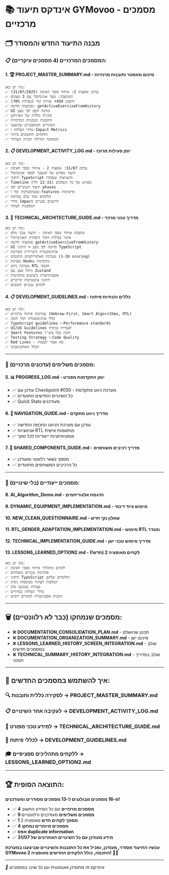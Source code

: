 # 📚 אינדקס תיעוד GYMovoo - מסמכים מרכזיים

## 🗂️ מבנה התיעוד החדש והמסודר

### 📋 המסמכים המרכזיים (4 מסמכים עיקריים):

#### 1. 🏆 **PROJECT_MASTER_SUMMARY.md** - סיכום מאסטר ותובנות מרכזיות

```
מה יש כאן:
✅ עדכון אופציה 2: איחוד מסכי האימון (31/07/2025)
✅ המהפכה: מסך אוניברסלי עם 3 מצבים
✅ חיסכון 450+ שורות קוד (כפילות 70%)
✅ פונקציה חדשה: getActiveExerciseFromHistory
✅ UI מותנה חכם לפי מצב
✅ סקירה כללית של הפרויקט
✅ התובנות הטכניות המרכזיות
✅ השינויים המהפכניים שביצענו
✅ מדדי הצלחה ו-Impact Metrics
✅ הלקחים החשובים ביותר
✅ המסקנה הגדולה והכיוון העתידי
```

#### 2. 📋 **DEVELOPMENT_ACTIVITY_LOG.md** - יומן פעילות מרוכז

```
מה יש כאן:
✅ עדכון 31/07: אופציה 2 - איחוד מסכי האימון
✅ תיעוד מפורט של המעבר למסך אוניברסלי
✅ תיקוני TypeScript והשגיאות שנפתרו
✅ Timeline מפורט של כל השלבים (22-31 יולי)
✅ תיעוד השינויים לפי phases
✅ סטטיסטיקות קוד ו-features מרשימות
✅ הלקחים מכל שלב בפיתוח
✅ מדדי Impact והישגים טכניים
✅ המסקנות לעתיד
```

#### 3. 🔧 **TECHNICAL_ARCHITECTURE_GUIDE.md** - מדריך טכני מרכזי

```
מה יש כאן:
✅ מהפכת איחוד מסכי האימון - תיעוד טכני מלא
✅ אתגר כפילות הקוד והפתרון האוניברסלי
✅ פונקציה חדשה getActiveExerciseFromHistory
✅ UI מותנה לפי מצב + תיקוני TypeScript
✅ ארכיטקטורה היברידית מפורטת
✅ מערכת האלגוריתמים החכמים (1-10 scoring)
✅ מערכת Hooks מתקדמת
✅ מערכת ניווט RTL חכמה
✅ ניהול מצב עם Zustand
✅ אופטימיזציות ביצועים מתקדמות
✅ תיקוני אינטגרציה קריטיים
✅ לקחים טכניים חשובים
```

#### 4. 📋 **DEVELOPMENT_GUIDELINES.md** - כללים והנחיות פיתוח

```
מה יש כאן:
✅ עקרונות פיתוח מרכזיים (Hebrew-First, Smart Algorithms, RTL)
✅ כללי ארכיטקטורה וקוד חובה
✅ TypeScript guidelines ו-Performance standards
✅ UI/UX Guidelines לעברית נטיבית
✅ Smart Features חובה בכל פיצ'ר
✅ Testing Strategy ו-Code Quality
✅ Red Lines - מה אסור לעשות
✅ הכלל האולטימטיבי
```

---

### 📂 מסמכים משלימים (עדכונים מרכזיים):

#### 5. 📊 **PROGRESS_LOG.md** - יומן התקדמות מפורט

- ✅ עודכן עם Checkpoint #050 - מערכת ניווט מתקדמת
- ✅ כל השינויים החדשים מתועדים
- ✅ Quick Stats מעודכנים

#### 6. 🧭 **NAVIGATION_GUIDE.md** - מדריך ניווט מתקדם

- ✅ עודכן עם מערכת הניווט החכמה החדשה
- ✅ אנימציות RTL מותאמות אישית
- ✅ אופטימיזציות ייעודיות לכל מסך

#### 7. 🧩 **SHARED_COMPONENTS_GUIDE.md** - מדריך רכיבים משותפים

- ✅ מסמך נשאר רלוונטי ומעודכן
- ✅ כל הרכיבים המשותפים מתועדים

---

### 📂 מסמכים ייעודיים (בלי שינויים):

#### 8. **AI_Algorithm_Demo.md** - הדגמת אלגוריתמים

#### 9. **DYNAMIC_EQUIPMENT_IMPLEMENTATION.md** - מימוש ציוד דינמי

#### 10. **NEW_CLEAN_QUESTIONNAIRE.md** - שאלון נקי חדש

#### 11. **RTL_GENDER_ADAPTATION_IMPLEMENTATION.md** - מימוש RTL ומגדר

#### 12. **TECHNICAL_IMPLEMENTATION_GUIDE.md** - מדריך מימוש טכני ישן

#### 13. **LESSONS_LEARNED_OPTION2.md** - לקחים מאופציה 2 (חדש!)

```
מה יש כאן:
✅ לקחים מתהליך איחוד מסכי האימון
✅ פתרונות טכניים מוצלחים
✅ תיקוני TypeScript והלקחים שלהם
✅ המלצות לעתיד מבוססות ניסיון
✅ טעויות שנמנעו מהן
✅ מדדי הצלחה כמותיים
✅ תובנות אסטרטגיות למקרים דומים
```

---

## 🗑️ מסמכים שנמחקו (כבר לא רלוונטיים):

- ❌ **DOCUMENTATION_CONSOLIDATION_PLAN.md** - תכנון שהושלם
- ❌ **DOCUMENTATION_ORGANIZATION_SUMMARY.md** - סיכום ישן
- ❌ **LESSONS_LEARNED_HISTORY_SCREEN_INTEGRATION.md** - שולב במסמכים חדשים
- ❌ **TECHNICAL_SUMMARY_HISTORY_INTEGRATION.md** - שולב במדריך הטכני

---

## 🎯 איך להשתמש במסמכים החדשים:

### 🔍 לסקירה כללית ותובנות → **PROJECT_MASTER_SUMMARY.md**

### 📋 לעקיבה אחר השינויים → **DEVELOPMENT_ACTIVITY_LOG.md**

### 🔧 למידע טכני מפורט → **TECHNICAL_ARCHITECTURE_GUIDE.md**

### 📐 לכללי פיתוח → **DEVELOPMENT_GUIDELINES.md**

### 🎓 ללקחים מתהליכים ספציפיים → **LESSONS_LEARNED_OPTION2.md**

---

## 🏆 התוצאה הסופית:

**מ-16 מסמכים מבולגנים ל-13 מסמכים מסודרים ומעודכנים!**

- ✅ **4 מסמכים מרכזיים** עם כל המידע החשוב
- ✅ **9 מסמכים משלימים** מעודכנים ורלוונטיים
- ✅ **1 מסמך לקחים חדש** מאופציה 2
- ✅ **4 מסמכים מיותרים נמחקו**
- ✅ **אפס duplicate information**
- ✅ **מידע מעודכן עם כל השינויים האחרונים של 31/07**

**עכשיו התיעוד מסודר, מעודכן, ומכיל את כל התובנות והשינויים שביצענו במערכת GYMovoo החכמה, כולל הלקחים החדשים מאופציה 2!** 🚀💪

---

_📝 אינדקס זה מתעדכן אוטומטית עם כל שינוי במסמכים_
